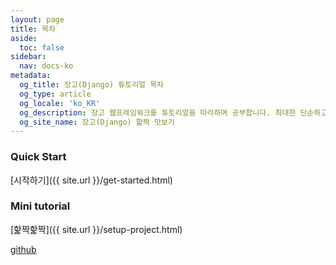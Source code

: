 ```yaml
---
layout: page
title: 목차
aside:
  toc: false
sidebar:
  nav: docs-ko
metadata:
  og_title: 장고(Django) 튜토리얼 목차
  og_type: article
  og_locale: 'ko_KR'
  og_description: 장고 웹프레임워크를 튜토리얼을 따라하며 공부합니다. 최대한 단순하고 빠르게 훑어볼 수 있고, 추후에 좀 더 깊이 있는 내용도 다룰 예정입니다.
  og_site_name: 장고(Django) 핥짝 맛보기
---
```


### Quick Start
[시작하기]({{ site.url }}/get-started.html)

### Mini tutorial
[핥짝핥짝]({{ site.url }}/setup-project.html)

[github](https://github.com/swarf00/minitutorial.git)
